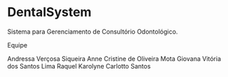 # DentalSystem
Sistema para Gerenciamento de Consultório Odontológico. 

Equipe

Andressa Verçosa Siqueira
Anne Cristine de Oliveira Mota
Giovana Vitória dos Santos Lima
Raquel Karolyne Carlotto Santos
